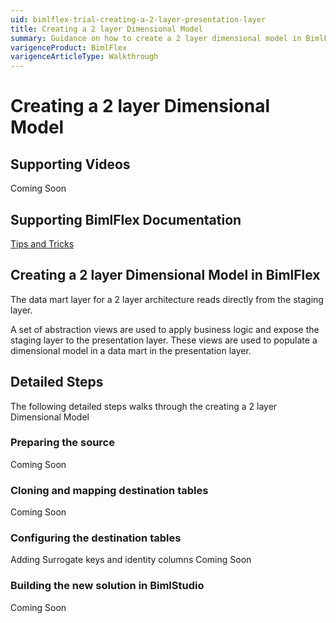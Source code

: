 ```yaml
---
uid: bimlflex-trial-creating-a-2-layer-presentation-layer
title: Creating a 2 layer Dimensional Model
summary: Guidance on how to create a 2 layer dimensional model in BimlFlex with detailed steps
varigenceProduct: BimlFlex
varigenceArticleType: Walkthrough
---
```

# Creating a 2 layer Dimensional Model

<!-- TODO: Delete as included in the sample metadata now -->

## Supporting Videos

Coming Soon

## Supporting BimlFlex Documentation

[Tips and Tricks](xref:zzz-bimlflex-user-guide)

## Creating a 2 layer Dimensional Model in BimlFlex

The data mart layer for a 2 layer architecture reads directly from the staging layer.

A set of abstraction views are used to apply business logic and expose the staging layer to the presentation layer. These views are used to populate a dimensional model in a data mart in the presentation layer.

## Detailed Steps

The following detailed steps walks through the creating a 2 layer Dimensional Model

### Preparing the source

Coming Soon

### Cloning and mapping destination tables

Coming Soon

### Configuring the destination tables

Adding Surrogate keys and identity columns
Coming Soon

### Building the new solution in BimlStudio

Coming Soon

